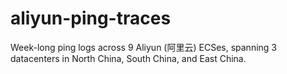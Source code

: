 # aliyun-ping-traces
Week-long ping logs across 9 Aliyun (阿里云) ECSes, spanning 3 datacenters in North China, South China, and East China.
